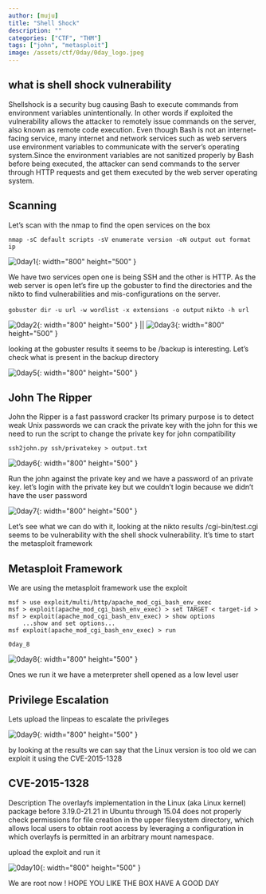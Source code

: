 ```yaml
---
author: [muju]
title: "Shell Shock"
description: ""
categories: ["CTF", "THM"]
tags: ["john", "metasploit"]
image: /assets/ctf/0day/0day_logo.jpeg
---
```


## what is shell shock vulnerability

Shellshock is a security bug causing Bash to execute commands from environment variables unintentionally. In other words if exploited the vulnerability allows the attacker to remotely issue commands on the server, also known as remote code execution. Even though Bash is not an internet-facing service, many internet and network services such as web servers use environment variables to communicate with the server’s operating system.Since the environment variables are not sanitized properly by Bash before being executed, the attacker can send commands to the server through HTTP requests and get them executed by the web server operating system.

## Scanning

Let’s scan with the nmap to find the open services on the box

`nmap -sC default scripts -sV enumerate version -oN output out format ip`

![0day1](/assets/ctf/0day/0day_1.png){: width="800" height="500" }

We have two services open one is being SSH and the other is HTTP. As the web server is open let’s fire up the gobuster to find the directories and the nikto to find vulnerabilities and mis-configurations on the server.

`gobuster dir -u url -w wordlist -x extensions -o output` `nikto -h url`

![0day2](/assets/ctf/0day/0day_2.png){: width="800" height="500" } || ![0day3](/assets/ctf/0day/0day_3.png){: width="800" height="500" }

looking at the gobuster results it seems to be /backup is interesting. Let’s check what is present in the backup directory

![0day5](/assets/ctf/0day/0day_5.png){: width="800" height="500" }

## John The Ripper

John the Ripper is a fast password cracker Its primary purpose is to detect weak Unix passwords we can crack the private key with the john for this we need to run the script to change the private key for john compatibility

`ssh2john.py ssh/privatekey > output.txt`

![0day6](/assets/ctf/0day/0day_6.png){: width="800" height="500" }

Run the john against the private key and we have a password of an private key. let’s login with the private key but we couldn’t login because we didn’t have the user password

![0day7](/assets/ctf/0day/0day_7.png){: width="800" height="500" }

Let’s see what we can do with it, looking at the nikto results /cgi-bin/test.cgi seems to be vulnerability with the shell shock vulnerability. It’s time to start the metasploit framework

## Metasploit Framework

We are using the metasploit framework use the exploit 

```
msf > use exploit/multi/http/apache_mod_cgi_bash_env_exec
msf > exploit(apache_mod_cgi_bash_env_exec) > set TARGET < target-id >
msf > exploit(apache_mod_cgi_bash_env_exec) > show options
    ...show and set options...
msf exploit(apache_mod_cgi_bash_env_exec) > run

0day_8
```

![0day8](/assets/ctf/0day/0day_8.png){: width="800" height="500" }

Ones we run it we have a meterpreter shell opened as a low level user


## Privilege Escalation

Lets upload the linpeas to escalate the privileges

![0day9](/assets/ctf/0day/0day_9.png){: width="800" height="500" }

by looking at the results we can say that the Linux version is too old we can exploit it using the CVE-2015-1328

## CVE-2015-1328

Description The overlayfs implementation in the Linux (aka Linux kernel) package before 3.19.0-21.21 in Ubuntu through 15.04 does not properly check permissions for file creation in the upper filesystem directory, which allows local users to obtain root access by leveraging a configuration in which overlayfs is permitted in an arbitrary mount namespace.

upload the exploit and run it

![0day10](/assets/ctf/0day/oday_10.png){: width="800" height="500" }

We are root now ! HOPE YOU LIKE THE BOX HAVE A GOOD DAY

